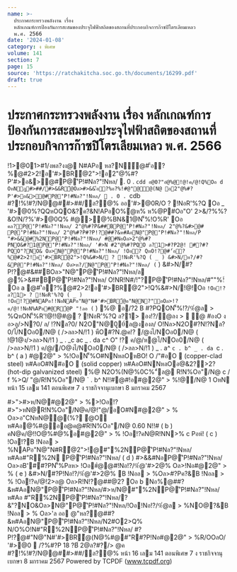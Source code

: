 ```yaml
---
name: >-
  ประกาศกระทรวงพลังงาน เรื่อง
  หลักเกณฑ์การป้องกันการสะสมของประจุไฟฟ้าสถิตของสถานที่ประกอบกิจการก๊าซปิโตรเลียมเหลว
  พ.ศ. 2566
date: '2024-01-08'
category: ง พิเศษ
volume: 141
section: 7
page: 15
source: 'https://ratchakitcha.soc.go.th/documents/16299.pdf'
draft: true
---
```


# ประกาศกระทรวงพลังงาน เรื่อง หลักเกณฑ์การป้องกันการสะสมของประจุไฟฟ้าสถิตของสถานที่ประกอบกิจการก๊าซปิโตรเลียมเหลว พ.ศ. 2566

!1>@01>#1/งพล?งง@ N#APอ หล?N์@#'้อ?%@#2>2!อ'#>BR้@2">!อ2"@%#?P'#>อ&>@#P@'ิP!#Nล?"!Nหล/  . 0 . `cdd อ@0?"อํ@%@!@!ค/@!Q%Oอ d OหNฎ#>##/#>&&R้@Oล>#>&&'้อ?%อ?%!#@"@้@(N@ อ2"@%#?P'#>อ&>@#P@'ิP!#Nล?"!Nหล/  . 0 . `cdb #?!%!#?/N@@##>##/ล?@% ออ'#>@0R/O ? !NอR'%?Q Oอ _ '#>@0%?QQหOQO&?ค?&N!APอO%ํ@ห% ห%@P#Oอ"O' 2>&/?%%?&O!N/?%'#>@0Q% #@>@%BN&1@N'็%!O%R' Oอ ` คล?P@'ิP!#Nล?"!Nหล/ 2"@%#?P&##BP@'ิP!#Nล?"!Nหล/ 2"@%?&#>@# P@'ิP!#Nล?"!Nหล/ 2"@%#?P#?P!?@##?&ห#AอN@"P@'ิP!#Nล?"!Nหล/P "#>&&@#%2NP@'ิP!#Nล?"!Nหล/ #@#NอOล>2"@%#?PNO&#?1@P@'ิP!#Nล?"!Nหล/ '#>N #2"@%#?PQO ล?1>#?P2@! #?#?PQO"?NO& Oล>N@"P@'ิP!#Nล?"!Nหล/ !Oอ? QหO!?@#'้อ?%@#2>2!อ'#>BR้@2">!Q%&#>N/ ? !NอR'%?Q ( _ ) &#>N/ห?/#?&P@'ิP!#Nล?"!Nหล/ Oล>ห?/N@"P@'ิP!#Nล?"!Nหล/ ( ` ) &#>N/#?P!?@#&##BOล>"N@"P@'ิP!#Nล?"!Nหล/ล @%>&##BP@'ิP!#Nล?"!Nหล/ O!NR!N#/!"?P@'ิP!#Nล?"!Nหล/#""%!์ Oอ a @#'้อ?%@#2>2!อ'#>BR้@2">!Q%&#>N/!@!Oอ ` !Oอ!?ล?1> ? !NอR'%?Q ( _ ) !Oอ!?@#NAPอ!!NอNAPอ"N@"N#'#>BR้@อ"N@N?"อOล>!?ค/@!!NอN%APอ#@R้@P "!ลอ ( ` ) %@ อ/?2 B #?PQON'็%!?/%ํ@ล > %QหON'็%R'!@!!@#@ ? !NอR'%?Q ล?1> อง!?/ํ@ลง >  @ #องO ง อ>ลู/>N?0/ ล/ !?Nล?0/ N2O"N@0ู0์ล@งองล/ O!Nล>N2O#?N!?Nล?0/ไ/NOอ0/N@ ( />ลล>N/!1 ) พืO#?N.@ค!? /@งไ/NOอ0/N@ ( !@1@ง/>ลล>N/!1 ) _ . _c ac _ . da c^ O" !? ค/@/ห@ไ/NOอ0/N@ ( />ลล>N/!1 ) ค/@//O@งไ/NOอ0/N@ ( />ลล>N/!1 ) _ . a^ `c . b^ _ . da `c . b^ ( a ) #@2@" > %!OอN'็%O#NNหลOหBO! O /"#อO  (copper-clad steel) ห#AอO#N#อO  (solid copper) ห#AอO#NNหลOอ@&2?>2? (hot-dip galvanized steel) %@ N2O%(N@%0C%"์ล@ R!N%Oอ"/N@ c / f %>Q/ "@/R!N%Oอ"/N@ ` . b^ N!!#@#!อ#@2@" > %!@/N@ 1 OหN หน้า 15 เลม 141 ตอนพิเศษ 7 ง ราชกิจจานุเบกษา 8 มกราคม 2567

#>">#>ห/N@#@2@" > %>!Oอ!?#>">หN@R!N%Oอ"/N@ค/@!"@/อO#N#@2@" > % Oล>อ"CNหN@@(%? ํ@O ห#Aอ@%#@ออ@ค@#R!N%Oอ"/N@ 0.60 N!!# ( b ) คN@ค/@!!O@%#@%อ#@2@" > % !Oอ!?คN@R!NN>% c Pอห์! ( c ) !Oอ!?B !Nอล > %NAPอ"N@"N#R้@2">!@#"%2NP@'ิP!#Nล?"!Nหล/ ห#Aอ#"R%2N P@'ิP!#Nล?"!Nหล/ ( d ) #>&&#NอP@'ิP!#Nล?"!Nหล/ Oล>อB'#์#?PN'็%Pลห> !Oอ#ํ@@#!Nอ!?/%ํ@'#>2@% Oล>!Nอ#@2@" > % ( e ) &#>N/#?P!Nอ!?/%ํ@'#>2@% B !Nอล > %Oล>#?Pค?&B !Nอล > % !Oอ!?ค/@!2>อ@ Oล>R!N!?@##@2? Oอ b Nอ%@##?&ห#AอN@"P@'ิP!#Nล?"!Nหล/#>ห/N@#"%2NP@'ิP!#Nล?"!Nหล/ห#Aอ #"R%2NP@'ิP!#Nล?"!Nหล/?&"?NO&Oล>N@"P@'ิP!#Nล?"!Nหล/!Oอ!Nอ!?/%ํ@ล > %NO@?&B !Nอล > % Oล>'ล ออ @"หล?@##?&ห#AอN@"P@'ิP!#Nล?"!Nหล/N2#O2>Q% N/O%O!N#"R%2NP@'ิP!#Nล?"!Nหล/ #?P!?@#"N@"N#'#>BR้@(N@%#@#"R#?P!Nอ#@2@" > %R/OOลO/ '#>@0  /?%#?P 18 $?%/@ค!  . 0 . `cdd ?#>?%$B์ 2@ล?#?/> @ค #?!%!#?/N@@##>##/ล?@% หน้า 16 เลม 141 ตอนพิเศษ 7 ง ราชกิจจานุเบกษา 8 มกราคม 2567 Powered by TCPDF (www.tcpdf.org)
